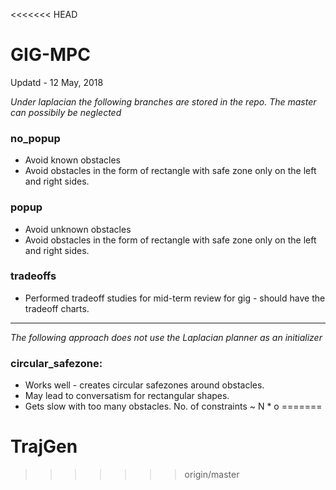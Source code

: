 <<<<<<< HEAD
# GIG-MPC
Updatd - 12 May, 2018

*Under laplacian the following branches are stored in the repo. The master can possibily be neglected*  

### no_popup
- Avoid known obstacles
- Avoid obstacles in the form of rectangle with safe zone only on the left and right sides.

### popup
- Avoid unknown obstacles
- Avoid obstacles in the form of rectangle with safe zone only on the left and right sides.

### tradeoffs
- Performed tradeoff studies for mid-term review for gig - should have the tradeoff charts.

_______________________________________________________________________________________________

*The following approach does not use the Laplacian planner as an initializer*

### circular_safezone: 
- Works well - creates circular safezones around obstacles. 
- May lead to conversatism for rectangular shapes.
- Gets slow with too many obstacles. No. of constraints ~ N * o
=======
# TrajGen
>>>>>>> origin/master
